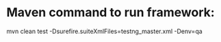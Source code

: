 # Maven command to run framework: 
mvn clean test -Dsurefire.suiteXmlFiles=testng_master.xml -Denv=qa
